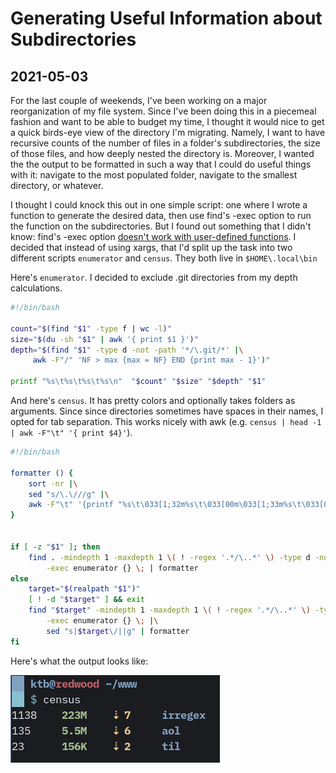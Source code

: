# Generating Useful Information about Subdirectories
## 2021-05-03

For the last couple of weekends, I've been working on a major reorganization of my file system. Since I've been doing this in a piecemeal fashion and want to be able to budget my time, I thought it would nice to get a quick birds-eye view of the directory I'm migrating. Namely, I want to have recursive counts of the number of files in a folder's subdirectories, the size of those files, and how deeply nested the directory is. Moreover, I wanted the the output to be formatted in such a way that I could do useful things with it: navigate to the most populated folder, navigate to the smallest directory, or whatever.

I thought I could knock this out in one simple script: one where I wrote a function to generate the desired data, then use find's -exec option to run the function on the subdirectories. But I found out something that I didn't know: find's -exec option [doesn't work with user-defined functions](https://unix.stackexchange.com/a/50695). I decided that instead of using xargs, that I'd split up the task into two different scripts `enumerator` and `census`. They both live in `$HOME\.local\bin`

Here's `enumerator`. I decided to exclude .git directories from my depth calculations.
```bash
#!/bin/bash

count="$(find "$1" -type f | wc -l)"
size="$(du -sh "$1" | awk '{ print $1 }')"
depth="$(find "$1" -type d -not -path '*/\.git/*' |\
     awk -F"/" 'NF > max {max = NF} END {print max - 1}')"

printf "%s\t%s\t%s\t%s\n"  "$count" "$size" "$depth" "$1"
```


And here's `census`. It has pretty colors and optionally takes folders as arguments. Since since directories sometimes have spaces in their names, I opted for tab separation. This works nicely with awk (e.g. `census | head -1 | awk -F"\t" '{ print $4}'`).

```bash
#!/bin/bash

formatter () {
    sort -nr |\
    sed "s/\.\///g" |\
    awk -F"\t" '{printf "%s\t\033[1;32m%s\t\033[00m\033[1;33m%s\t\033[00m\033[1;34m%s\033[00m\n", $1, $2, $3, $4;}'
}


if [ -z "$1" ]; then
    find . -mindepth 1 -maxdepth 1 \( ! -regex '.*/\..*' \) -type d -not -path '*/\.git/*' \
        -exec enumerator {} \; | formatter
else
    target="$(realpath "$1")"
    [ ! -d "$target" ] && exit
    find "$target" -mindepth 1 -maxdepth 1 \( ! -regex '.*/\..*' \) -type d -not -path '*/\.git/*' \
        -exec enumerator {} \; |\
        sed "s|$target\/||g" | formatter
fi

```

Here's what the output looks like: 

![census output](/img/census.png)
